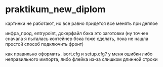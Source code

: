 # praktikum_new_diplom

картинки не работают, но все равно придется все менять при деплое

инфра_прод, entrypoint, докерфайл бэка это заготовки (ну точнее сначала я пыталась контейнер бэка тоже сделать, пока не нашла простой способ подключить фронт)

как правильно оформить .isort.cfg и setup.cfg? у меня ошибки либо неправильного импорта, либо флейка из-за слишком длинной строки
